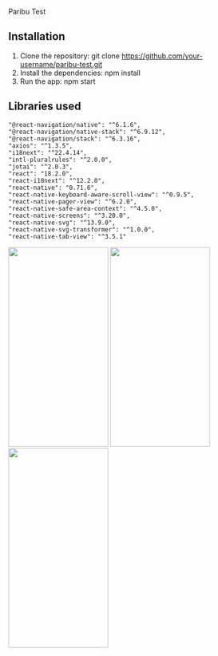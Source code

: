 Paribu Test

## Installation
1. Clone the repository: git clone https://github.com/your-username/paribu-test.git
2. Install the dependencies: npm install
3. Run the app: npm start


## Libraries used
    "@react-navigation/native": "^6.1.6",
    "@react-navigation/native-stack": "^6.9.12",
    "@react-navigation/stack": "^6.3.16",
    "axios": "^1.3.5",
    "i18next": "^22.4.14",
    "intl-pluralrules": "^2.0.0",
    "jotai": "^2.0.3",
    "react": "18.2.0",
    "react-i18next": "^12.2.0",
    "react-native": "0.71.6",
    "react-native-keyboard-aware-scroll-view": "^0.9.5",
    "react-native-pager-view": "^6.2.0",
    "react-native-safe-area-context": "^4.5.0",
    "react-native-screens": "^3.20.0",
    "react-native-svg": "^13.9.0",
    "react-native-svg-transformer": "^1.0.0",
    "react-native-tab-view": "^3.5.1"
    
   

<div>
<img src="https://user-images.githubusercontent.com/16388246/230789328-4acf9d73-d654-49ed-93c0-e3817150e98a.png" width="200px" height="400px" />
<img src="https://user-images.githubusercontent.com/16388246/230785352-bced06aa-458e-4af6-ae16-04269da9eaf0.png" width="200px" height="400px" />
<img src="https://user-images.githubusercontent.com/16388246/230785413-f3c39da0-4d13-451f-85d7-2a7bd6c5c0f3.png" width="200px" height="400px" />
</div>
